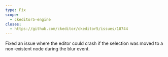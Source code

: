 ```yaml
---
type: Fix
scope:
  - ckeditor5-engine
closes:
  - https://github.com/ckeditor/ckeditor5/issues/18744
---
```


Fixed an issue where the editor could crash if the selection was moved to a non-existent node during the blur event.
